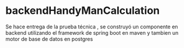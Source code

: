# backendHandyManCalculation
Se hace entrega de la prueba técnica , se construyó un componente en backend utilizando el framework de spring boot en maven y tambien un motor de base de datos en postgres
